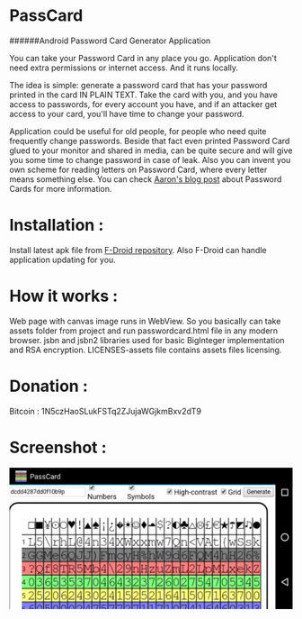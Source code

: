 PassCard
================

######Android Password Card Generator Application

You can take your Password Card in any place you go. Application don't need extra permissions or internet access. And it runs locally.  

The idea is simple: generate a password card that has your password printed in the card IN PLAIN TEXT. Take the card with you, and you have access to passwords, for every account you have, and if an attacker get access to your card, you'll have time to change your password.

Application could be useful for old people, for people who need quite frequently change passwords. Beside that fact even printed Password Card glued to your monitor and shared in media, can be quite secure and will give you some time to change password in case of leak. Also you can invent you own scheme for reading letters on Password Card, where every letter means something else. You can check [Aaron's blog post](https://pthree.org/2010/09/21/password-cards/) about Password Cards for more information.

# Installation :
Install latest apk file from [F-Droid repository](https://f-droid.org/repository/browse/?fdfilter=Passcard&fdid=com.passcard ). Also F-Droid can handle application updating for you.


# How it works :
Web page with canvas image runs in WebView. So you basically can take assets folder from project and run passwordcard.html file in any modern browser. jsbn and jsbn2 libraries used for basic BigInteger implementation and RSA encryption. LICENSES-assets file contains assets files licensing.

# Donation :  
Bitcoin : 1N5czHaoSLukFSTq2ZJujaWGjkmBxv2dT9
# Screenshot :
![alt tag](https://raw.githubusercontent.com/cryptofuture/PassCard/master/passcard.png)


